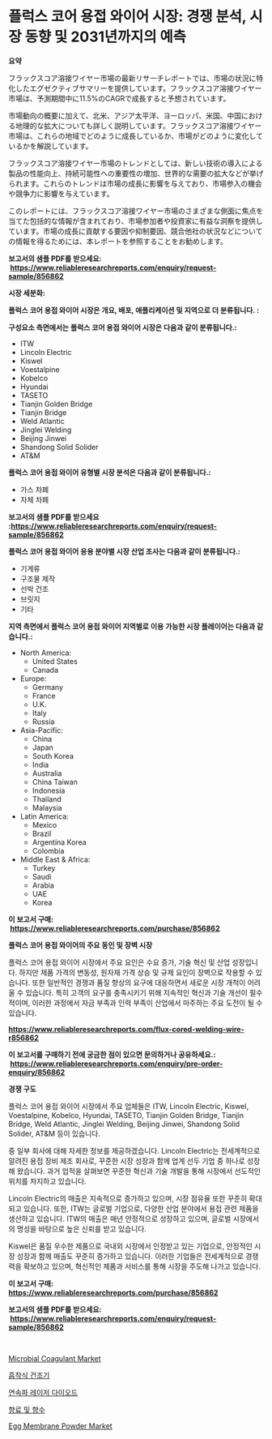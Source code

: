 <p><h1>플럭스 코어 용접 와이어 시장: 경쟁 분석, 시장 동향 및 2031년까지의 예측</h1></p><p><strong>요약</strong></p>
<p><p>フラックスコア溶接ワイヤー市場の最新リサーチレポートでは、市場の状況に特化したエグゼクティブサマリーを提供しています。フラックスコア溶接ワイヤー市場は、予測期間中に11.5%のCAGRで成長すると予想されています。</p><p>市場動向の概要に加えて、北米、アジア太平洋、ヨーロッパ、米国、中国における地理的な拡大についても詳しく説明しています。フラックスコア溶接ワイヤー市場は、これらの地域でどのように成長しているか、市場がどのように変化しているかを解説しています。</p><p>フラックスコア溶接ワイヤー市場のトレンドとしては、新しい技術の導入による製品の性能向上、持続可能性への重要性の増加、世界的な需要の拡大などが挙げられます。これらのトレンドは市場の成長に影響を与えており、市場参入の機会や競争力に影響を与えています。</p><p>このレポートには、フラックスコア溶接ワイヤー市場のさまざまな側面に焦点を当てた包括的な情報が含まれており、市場参加者や投資家に有益な洞察を提供しています。市場の成長に貢献する要因や抑制要因、競合他社の状況などについての情報を得るためには、本レポートを参照することをお勧めします。</p></p>
<p><strong>보고서의 샘플 PDF를 받으세요: &nbsp;<a href="https://www.reliableresearchreports.com/enquiry/request-sample/856862">https://www.reliableresearchreports.com/enquiry/request-sample/856862</a></strong></p>
<p><strong>시장 세분화:</strong></p>
<p><strong> 플럭스 코어 용접 와이어 시장은 개요, 배포, 애플리케이션 및 지역으로 더 분류됩니다. :</strong></p>
<p><strong>구성요소 측면에서는 플럭스 코어 용접 와이어 시장은 다음과 같이 분류됩니다.:</strong></p>
<p><ul><li>ITW</li><li>Lincoln Electric</li><li>Kiswel</li><li>Voestalpine</li><li>Kobelco</li><li>Hyundai</li><li>TASETO</li><li>Tianjin Golden Bridge</li><li>Tianjin Bridge</li><li>Weld Atlantic</li><li>Jinglei Welding</li><li>Beijing Jinwei</li><li>Shandong Solid Solider</li><li>AT&M</li></ul></p>
<p><strong> 플럭스 코어 용접 와이어 유형별 시장 분석은 다음과 같이 분류됩니다.:</strong></p>
<p><ul><li>가스 차폐</li><li>자체 차폐</li></ul></p>
<p><strong>보고서의 샘플 PDF를 받으세요 :<a href="https://www.reliableresearchreports.com/enquiry/request-sample/856862">https://www.reliableresearchreports.com/enquiry/request-sample/856862</a></strong></p>
<p><strong> 플럭스 코어 용접 와이어 응용 분야별 시장 산업 조사는 다음과 같이 분류됩니다.:</strong></p>
<p><ul><li>기계류</li><li>구조물 제작</li><li>선박 건조</li><li>브릿지</li><li>기타</li></ul></p>
<p><strong>지역 측면에서 플럭스 코어 용접 와이어 지역별로 이용 가능한 시장 플레이어는 다음과 같습니다.:</strong></p>
<p><ul>
    <li>
        North America:
        <ul>
            <li>United States</li>
            <li>Canada</li>
        </ul>
    </li>
    <li>
        Europe:
        <ul>
            <li>Germany</li>
            <li>France</li>
            <li>U.K.</li>
            <li>Italy</li>
            <li>Russia</li>
        </ul>
    </li>
    <li>
        Asia-Pacific:
        <ul>
            <li>China</li>
            <li>Japan</li>
            <li>South Korea</li>
            <li>India</li>
            <li>Australia</li>
            <li>China Taiwan</li>
            <li>Indonesia</li>
            <li>Thailand</li>
            <li>Malaysia</li>
        </ul>
    </li>
    <li>
        Latin America:
        <ul>
            <li>Mexico</li>
            <li>Brazil</li>
            <li>Argentina Korea</li>
            <li>Colombia</li>
        </ul>
    </li>
    <li>
        Middle East & Africa:
        <ul>
            <li>Turkey</li>
            <li>Saudi</li>
            <li>Arabia</li>
            <li>UAE</li>
            <li>Korea</li>
        </ul>
    </li>
    </ul></p>
<p><strong>이 보고서 구매: &nbsp;<a href="https://www.reliableresearchreports.com/purchase/856862">https://www.reliableresearchreports.com/purchase/856862</a></strong></p>
<p><strong>플럭스 코어 용접 와이어의 주요 동인 및 장벽 시장</strong></p>
<p><p>플럭스 코어 용접 와이어 시장에서 주요 요인은 수요 증가, 기술 혁신 및 산업 성장입니다. 하지만 제품 가격의 변동성, 원자재 가격 상승 및 규제 요인이 장벽으로 작용할 수 있습니다. 또한 일반적인 경쟁과 품질 향상의 요구에 대응하면서 새로운 시장 개척이 어려울 수 있습니다. 특히 고객의 요구를 충족시키기 위해 지속적인 혁신과 기술 개선이 필수적이며, 이러한 과정에서 자금 부족과 인력 부족이 산업에서 마주하는 주요 도전이 될 수 있습니다.</p></p>
<p><strong><a href="https://www.reliableresearchreports.com/flux-cored-welding-wire-r856862">https://www.reliableresearchreports.com/flux-cored-welding-wire-r856862</a></strong></p>
<p><strong>이 보고서를 구매하기 전에 궁금한 점이 있으면 문의하거나 공유하세요.: &nbsp;<a href="https://www.reliableresearchreports.com/enquiry/pre-order-enquiry/856862">https://www.reliableresearchreports.com/enquiry/pre-order-enquiry/856862</a></strong></p>
<p><strong>경쟁 구도</strong></p>
<p><p>플럭스 코어 용접 와이어 시장에서 주요 업체들은 ITW, Lincoln Electric, Kiswel, Voestalpine, Kobelco, Hyundai, TASETO, Tianjin Golden Bridge, Tianjin Bridge, Weld Atlantic, Jinglei Welding, Beijing Jinwei, Shandong Solid Solider, AT&M 등이 있습니다. </p><p>중 일부 회사에 대해 자세한 정보를 제공하겠습니다. Lincoln Electric는 전세계적으로 알려진 용접 장비 제조 회사로, 꾸준한 시장 성장과 함께 업계 선두 기업 중 하나로 성장해 왔습니다. 과거 업적을 살펴보면 꾸준한 혁신과 기술 개발을 통해 시장에서 선도적인 위치를 차지하고 있습니다.</p><p>Lincoln Electric의 매출은 지속적으로 증가하고 있으며, 시장 점유율 또한 꾸준히 확대되고 있습니다. 또한, ITW는 글로벌 기업으로, 다양한 산업 분야에서 용접 관련 제품을 생산하고 있습니다. ITW의 매출은 매년 안정적으로 성장하고 있으며, 글로벌 시장에서의 명성을 바탕으로 높은 신뢰를 받고 있습니다.</p><p>Kiswel은 품질 우수한 제품으로 국내외 시장에서 인정받고 있는 기업으로, 안정적인 시장 성장과 함께 매출도 꾸준히 증가하고 있습니다. 이러한 기업들은 전세계적으로 경쟁력을 확보하고 있으며, 혁신적인 제품과 서비스를 통해 시장을 주도해 나가고 있습니다.</p></p>
<p><strong>이 보고서 구매: &nbsp; <a href="https://www.reliableresearchreports.com/purchase/856862">https://www.reliableresearchreports.com/purchase/856862</a></strong></p>
<p><strong>보고서의 샘플 PDF를 받으세요: &nbsp;<a href="https://www.reliableresearchreports.com/enquiry/request-sample/856862">https://www.reliableresearchreports.com/enquiry/request-sample/856862</a></strong><strong></strong></p>
<p>&nbsp;</p>
<p><p><a href="https://github.com/gulaimolin/Market-Research-Report-List-3/blob/main/microbial-coagulant-market.md">Microbial Coagulant Market</a></p><p><a href="https://github.com/Maeennan456456/Market-Research-Report-List-1/blob/main/998109016801.md">흡착식 건조기</a></p><p><a href="https://medium.com/@christianlarkinus/%EC%97%B0%EC%86%8D%ED%8C%8C-%EB%A0%88%EC%9D%B4%EC%A0%80-%EB%8B%A4%EC%9D%B4%EC%98%A4%EB%93%9C-%EC%8B%9C%EC%9E%A5-%EC%A1%B0%EC%82%AC-%EB%B3%B4%EA%B3%A0%EC%84%9C-%EA%B7%B8-%EC%97%AD%EC%82%AC-%EB%B0%8F-2024%EB%85%84%EB%B6%80%ED%84%B0-2031%EB%85%84%EA%B9%8C%EC%A7%80%EC%9D%98-%EC%98%88%EC%B8%A1-83a7475a1518">연속파 레이저 다이오드</a></p><p><a href="https://medium.com/@gradyporer56562023/2024%EB%85%84%EB%B6%80%ED%84%B0-2031%EB%85%84%EA%B9%8C%EC%A7%80-%EC%98%88%EC%83%81%EB%90%98%EB%8A%94-%ED%96%A5%EC%8B%A0%EB%A3%8C-%EC%8B%9C%EC%9E%A5-%EB%8F%99%ED%96%A5%EA%B3%BC-%EC%8B%9C%EC%9E%A5-%EB%B6%84%EC%84%9D-c50ea399606e">향료 및 향수</a></p><p><a href="https://github.com/mauripalmi/Market-Research-Report-List-2/blob/main/egg-membrane-powder-market.md">Egg Membrane Powder Market</a></p></p>